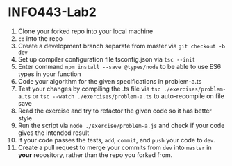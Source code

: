 # INFO443-Lab2

1. Clone your forked repo into your local machine
2. `cd` into the repo
3. Create a development branch separate from master via `git checkout -b dev`
4. Set up compiler configuration file tsconfig.json via `tsc --init`
5. Enter command `npm install --save @types/node` to be able to use ES6 types in your function
6. Code your algorithm for the given specifications in problem-a.ts
7. Test your changes by compiling the .ts file via `tsc ./exercises/problem-a.ts`  or `tsc --watch ./exercises/problem-a.ts` to auto-recompile on file save
8. Read the exercise and try to refactor the given code so it has better style
8. Run the script via `node ./exercise/problem-a.js` and check if your code gives the intended result
9. If your code passes the tests, `add`, `commit`, and `push` your code to `dev`.
10. Create a pull request to merge your commits from `dev` into `master` in **your** repository, rather than the repo you forked from.
